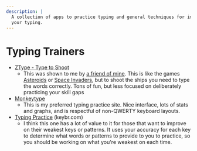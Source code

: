 ```yaml
---
description: |
  A collection of apps to practice typing and general techniques for improving
  your typing.
---
```

# Typing Trainers

- [ZType - Type to Shoot](https://zty.pe)
  - This was shown to me by [a friend of
    mine](https://www.twitch.tv/nitztriplesix). This is like the games
    [Asteroids](https://en.wikipedia.org/wiki/Asteroids_(video_game)) or [Space
    Invaders](https://en.wikipedia.org/wiki/Space_Invaders), but to shoot the
    ships you need to type the words correctly. Tons of fun, but less focused on
    deliberately practicing your skill gaps
- [Monkeytype](https://monkeytype.com/)
  - This is my preferred typing practice site. Nice interface, lots of stats and
    graphs, and is respectful of non-QWERTY keyboard layouts.
- [Typing Practice](https://www.keybr.com/) (keybr.com)
  - I think this one has a lot of value to it for those that want to improve on
    their weakest keys or patterns. It uses your accuracy for each key to
    determine what words or patterns to provide to you to practice, so you
    should be working on what you're weakest on each time.
